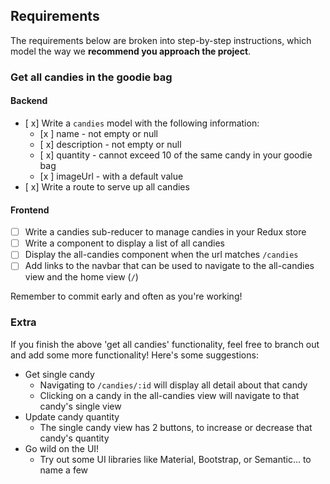 ## Requirements

The requirements below are broken into step-by-step instructions, which model the way we **recommend you approach the project**.

### Get all candies in the goodie bag

#### Backend

- [ x] Write a `candies` model with the following information:
  - [x ] name - not empty or null
  - [ x] description - not empty or null
  - [ x] quantity - cannot exceed 10 of the same candy in your goodie bag
  - [x ] imageUrl - with a default value
- [ x] Write a route to serve up all candies

#### Frontend
- [ ] Write a candies sub-reducer to manage candies in your Redux store
- [ ] Write a component to display a list of all candies
- [ ] Display the all-candies component when the url matches `/candies`
- [ ] Add links to the navbar that can be used to navigate to the all-candies view and the home view (`/`)

Remember to commit early and often as you're working!

### Extra

If you finish the above 'get all candies' functionality, feel free to branch out and add some more functionality! Here's some suggestions:

- Get single candy
  - Navigating to `/candies/:id` will display all detail about that candy
  - Clicking on a candy in the all-candies view will navigate to that candy's single view
- Update candy quantity
  - The single candy view has 2 buttons, to increase or decrease that candy's quantity
- Go wild on the UI!
  - Try out some UI libraries like Material, Bootstrap, or Semantic... to name a few
